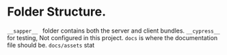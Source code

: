# Folder Structure.

`__sapper__ ` folder contains both the server and client bundles.
`__cypress__` for testing, Not configured in this project.
`docs` is where the documentation file should be. 
    `docs/assets` stat